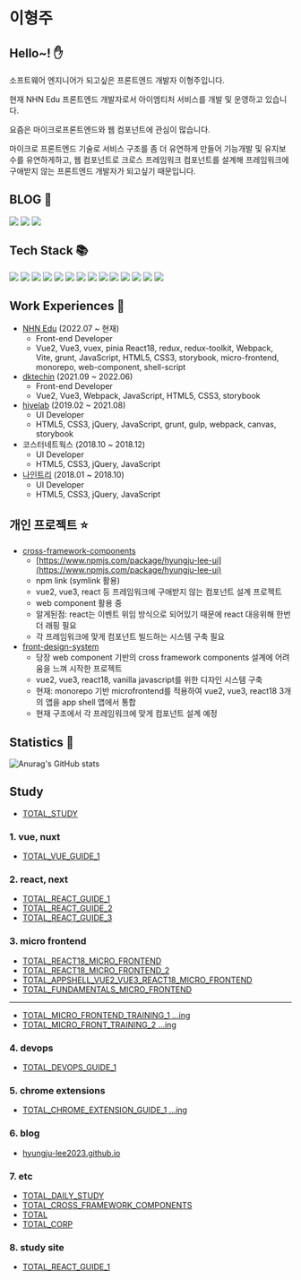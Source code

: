 # 이형주

## Hello~! :raised_hand:

소프트웨어 엔지니어가 되고싶은 프론트엔드 개발자 이형주입니다.

현재 NHN Edu 프론트엔드 개발자로서 아이엠티처 서비스를 개발 및 운영하고 있습니다.

요즘은 마이크로프론트엔드와 웹 컴포넌트에 관심이 많습니다.

마이크로 프론트엔드 기술로 서비스 구조를 좀 더 유연하게 만들어 기능개발 및 유지보수를 유연하게하고, 웹 컴포넌트로 크로스 프레임워크 컴포넌트를 설계해 프레임워크에 구애받지 않는 프론트엔드 개발자가 되고싶기 때문입니다.

## BLOG :notebook_with_decorative_cover:

<a href="https://www.linkedin.com/in/%ED%98%95%EC%A3%BC-%EC%9D%B4-55085822a/" target="_blank" style="overflow: hidden; display: inline-block; vertical-align: top;">
    <img src="https://img.shields.io/badge/LinkedIn-light?style=for-the-badge&logo=linkedin&logoColor=#0A66C2"/>
</a>

<a href="https://careerly.co.kr/profiles/562071" target="_blank" style="overflow: hidden; display: inline-block; vertical-align: top;">
    <img src="https://img.shields.io/badge/Careerly-grey?style=for-the-badge&logo=c&logoColor=#A8B9CC"/>
</a>

<a href="https://hyungju-lee.github.io/hyungju-lee2023.github.io/" target="_blank" style="overflow: hidden; display: inline-block; vertical-align: top;">
    <img src="https://img.shields.io/badge/Blog-yellow?style=for-the-badge&logo=blogger&logoColor=#FF5722"/>
</a>

## Tech Stack :books:

<span>
<img src="https://img.shields.io/badge/html5-green?style=for-the-badge&logo=html5&logoColor=#FF5722"/>
<img src="https://img.shields.io/badge/css3-red?style=for-the-badge&logo=css3&logoColor=#FF5722"/>
<img src="https://img.shields.io/badge/sass-pink?style=for-the-badge&logo=sass&logoColor=#FF5722"/>
<img src="https://img.shields.io/badge/javascript-grey?style=for-the-badge&logo=javascript&logoColor=#FF5722"/>
<img src="https://img.shields.io/badge/typescript-black?style=for-the-badge&logo=typescript&logoColor=#FF5722"/>
<img src="https://img.shields.io/badge/vue-darkgreen?style=for-the-badge&logo=vuedotjs&logoColor=#FF5722"/>
<img src="https://img.shields.io/badge/react-blue?style=for-the-badge&logo=react&logoColor=#61DAFB"/>
<img src="https://img.shields.io/badge/webpack-skyblue?style=for-the-badge&logo=webpack&logoColor=#FF5722"/>
<img src="https://img.shields.io/badge/vite-purple?style=for-the-badge&logo=vite&logoColor=#FF5722"/>
<img src="https://img.shields.io/badge/jquery-blue?style=for-the-badge&logo=jquery&logoColor=#0769AD"/>
<img src="https://img.shields.io/badge/GitHub%20Actions-2088FF?style=for-the-badge&logo=github-actions&logoColor=white"/>
<img src="https://img.shields.io/badge/Jenkins-D24939?style=for-the-badge&logo=jenkins&logoColor=white"/>
<img src="https://img.shields.io/badge/Next.js-000000?style=for-the-badge&logo=next.js&logoColor=white"/>
<img src="https://img.shields.io/badge/Nuxt.js-00C58E?style=for-the-badge&logo=nuxt.js&logoColor=white"/>
</span>

## Work Experiences :construction_worker:

- [NHN Edu](https://www.nhnedu.com/) (2022.07 ~ 현재)
  - Front-end Developer
  - Vue2, Vue3, vuex, pinia React18, redux, redux-toolkit, Webpack, Vite, grunt, JavaScript, HTML5, CSS3, storybook, micro-frontend, monorepo, web-component, shell-script
- [dktechin](https://dktechin.com/) (2021.09 ~ 2022.06)
  - Front-end Developer
  - Vue2, Vue3, Webpack, JavaScript, HTML5, CSS3, storybook
- [hivelab](https://hivelab.co.kr/) (2019.02 ~ 2021.08)
  - UI Developer
  - HTML5, CSS3, jQuery, JavaScript, grunt, gulp, webpack, canvas, storybook
- 코스터네트웍스 (2018.10 ~ 2018.12)
  - UI Developer
  - HTML5, CSS3, jQuery, JavaScript
- [나인트리](https://www.ninetree.com/) (2018.01 ~ 2018.10)
  - UI Developer
  - HTML5, CSS3, jQuery, JavaScript

## 개인 프로젝트 :star:

- [cross-framework-components](https://github.com/hyungju-lee/cross-framework-components)
  - [https://www.npmjs.com/package/hyungju-lee-ui](https://www.npmjs.com/package/hyungju-lee-ui)
  - npm link (symlink 활용)
  - vue2, vue3, react 등 프레임워크에 구애받지 않는 컴포넌트 설계 프로젝트
  - web component 활용 중
  - 알게된점: react는 이벤트 위임 방식으로 되어있기 때문에 react 대응위해 한번 더 래핑 필요
  - 각 프레임워크에 맞게 컴포넌트 빌드하는 시스템 구축 필요
- [front-design-system](https://hyungju-lee.github.io/front-design-system/)
  - 당장 web component 기반의 cross framework components 설계에 어려움을 느껴 시작한 프로젝트
  - vue2, vue3, react18, vanilla javascript를 위한 디자인 시스템 구축
  - 현재: monorepo 기반 microfrontend를 적용하여 vue2, vue3, react18 3개의 앱을 app shell 앱에서 통합
  - 현재 구조에서 각 프레임워크에 맞게 컴포넌트 설계 예정

## Statistics :office:

![Anurag's GitHub stats](https://github-readme-stats.vercel.app/api?username=hyungju-lee&show_icons=true&theme=radical)

## Study

- [TOTAL_STUDY](https://github.com/hyungju-lee/TOTAL_STUDY)

### 1. vue, nuxt

- [TOTAL_VUE_GUIDE_1](https://github.com/hyungju-lee/TOTAL_VUE_GUIDE_1)

### 2. react, next

- [TOTAL_REACT_GUIDE_1](https://github.com/hyungju-lee/TOTAL_REACT_GUIDE_1)
- [TOTAL_REACT_GUIDE_2](https://github.com/hyungju-lee/TOTAL_REACT_GUIDE_2)
- [TOTAL_REACT_GUIDE_3](https://github.com/hyungju-lee/TOTAL_REACT_GUIDE_3)

### 3. micro frontend

- [TOTAL_REACT18_MICRO_FRONTEND](https://github.com/hyungju-lee/TOTAL_REACT18_MICRO_FRONTEND)
- [TOTAL_REACT18_MICRO_FRONTEND_2](https://github.com/hyungju-lee/TOTAL_REACT18_MICRO_FRONTEND_2)
- [TOTAL_APPSHELL_VUE2_VUE3_REACT18_MICRO_FRONTEND](https://github.com/hyungju-lee/TOTAL_APPSHELL_VUE2_VUE3_REACT18_MICRO_FRONTEND)
- [TOTAL_FUNDAMENTALS_MICRO_FRONTEND](https://github.com/hyungju-lee/TOTAL_FUNDAMENTALS_MICRO_FRONTEND)

---

- [TOTAL_MICRO_FRONTEND_TRAINING_1 ...ing](https://github.com/hyungju-lee/TOTAL_MICRO_FRONTEND_TRAINING_1)
- [TOTAL_MICRO_FRONT_TRAINING_2 ...ing](https://github.com/hyungju-lee/TOTAL_MICRO_FRONT_TRAINING_2)

### 4. devops

- [TOTAL_DEVOPS_GUIDE_1](https://github.com/hyungju-lee/TOTAL_DEVOPS_GUIDE_1)

### 5. chrome extensions

- [TOTAL_CHROME_EXTENSION_GUIDE_1 ...ing](https://github.com/hyungju-lee/TOTAL_CHROME_EXTENSIONS)

### 6. blog

- [hyungju-lee2023.github.io](https://github.com/hyungju-lee/hyungju-lee2023.github.io)

### 7. etc

- [TOTAL_DAILY_STUDY](https://github.com/hyungju-lee/TOTAL_DAILY_STUDY)
- [TOTAL_CROSS_FRAMEWORK_COMPONENTS](https://github.com/hyungju-lee/TOTAL_CROSS_FRAMEWORK_COMPONENTS)
- [TOTAL](https://github.com/hyungju-lee/TOTAL)
- [TOTAL_CORP](https://github.com/hyungju-lee/TOTAL_CORP)

### 8. study site

- [TOTAL_REACT_GUIDE_1](https://hyungju-lee.github.io/TOTAL_REACT_GUIDE_1/)
